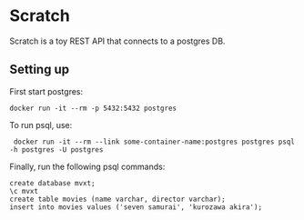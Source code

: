 # Scratch

Scratch is a toy REST API that connects to a postgres DB.

## Setting up

First start postgres:

```
docker run -it --rm -p 5432:5432 postgres
```

To run psql, use:

```
 docker run -it --rm --link some-container-name:postgres postgres psql -h postgres -U postgres
```

Finally, run the following psql commands:

```
create database mvxt;
\c mvxt
create table movies (name varchar, director varchar);
insert into movies values ('seven samurai', 'kurozawa akira');
```
